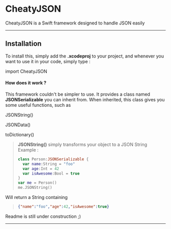 CheatyJSON
===================


CheatyJSON is a Swift framework designed to handle JSON easily

----------


Installation
-------------

To install this, simply add the **.xcodeproj** to your project, and whenever you want to use it in your code, simply type :

import CheatyJSON



#### <i class="icon-file"></i> How does it work ?

This framework couldn't be simpler to use.
It provides a class named **JSONSerializable** you can inherit from.
When inherited, this class gives you some useful functions, such as

JSONString()

JSONData()

toDictionary()

> **JSONString()** simply transforms your object to a JSON String
> Example :
> ```swift
> class Person:JSONSerializable {
>   var name:String = "foo"
>   var age:Int = 42
>   var isAwesome:Bool = true
> }
> var me = Person()
> me.JSONString()

Will return a String containing
> ```json
> {"name":"foo","age":42,"isAwesome":true}

Readme is still under construction ;)


----------
